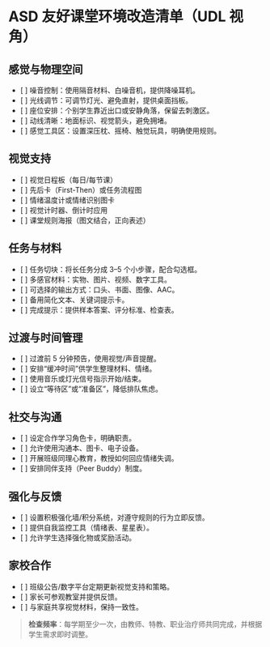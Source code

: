 # ASD 友好课堂环境改造清单（UDL 视角）

## 感觉与物理空间
- \[ \] 噪音控制：使用隔音材料、白噪音机，提供降噪耳机。
- \[ \] 光线调节：可调节灯光、避免直射，提供桌面挡板。
- \[ \] 座位安排：个别学生靠近出口或安静角落，保留去刺激区。
- \[ \] 动线清晰：地面标识、视觉箭头，避免拥堵。
- \[ \] 感觉工具区：设置深压枕、摇椅、触觉玩具，明确使用规则。

## 视觉支持
- \[ \] 视觉日程板（每日/每节课）
- \[ \] 先后卡（First-Then）或任务流程图
- \[ \] 情绪温度计或情绪识别图卡
- \[ \] 视觉计时器、倒计时应用
- \[ \] 课堂规则海报（图文结合，正向表述）

## 任务与材料
- \[ \] 任务切块：将长任务分成 3–5 个小步骤，配合勾选框。
- \[ \] 多感官材料：实物、图片、视频、数字工具。
- \[ \] 可选择的输出方式：口头、书面、图像、AAC。
- \[ \] 备用简化文本、关键词提示卡。
- \[ \] 完成提示：提供样本答案、评分标准、检查表。

## 过渡与时间管理
- \[ \] 过渡前 5 分钟预告，使用视觉/声音提醒。
- \[ \] 安排“缓冲时间”供学生整理材料、情绪。
- \[ \] 使用音乐或灯光信号指示开始/结束。
- \[ \] 设立“等待区”或“准备区”，降低排队焦虑。

## 社交与沟通
- \[ \] 设定合作学习角色卡，明确职责。
- \[ \] 允许使用沟通本、图卡、电子设备。
- \[ \] 开展班级同理心教育，教授如何回应情绪失调。
- \[ \] 安排同伴支持（Peer Buddy）制度。

## 强化与反馈
- \[ \] 设置积极强化墙/积分系统，对遵守规则的行为立即反馈。
- \[ \] 提供自我监控工具（情绪表、星星表）。
- \[ \] 允许学生选择强化物或奖励活动。

## 家校合作
- \[ \] 班级公告/数字平台定期更新视觉支持和策略。
- \[ \] 家长可参观教室并提供反馈。
- \[ \] 与家庭共享视觉材料，保持一致性。

> **检查频率**：每学期至少一次，由教师、特教、职业治疗师共同完成，并根据学生需求即时调整。
